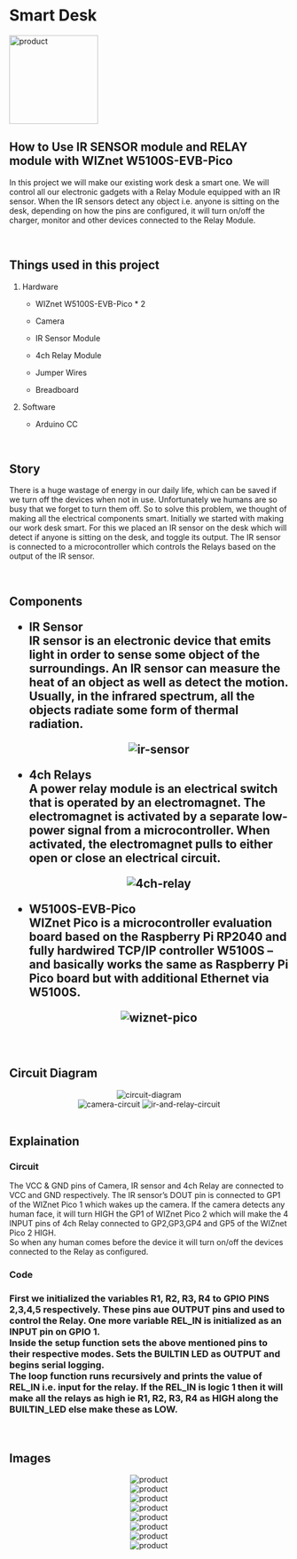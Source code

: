 <h1>Smart Desk</h1>
<img style="width:10rem" src="https://github.com/Innovation4x/SmartDesk/blob/main/images/product1.jpeg?raw=true" alt="product">
<h2>How to Use IR SENSOR module and RELAY module with WIZnet W5100S-EVB-Pico</h2>
<p>In this project we will make our existing work desk a smart one. We will control all our electronic gadgets with a Relay Module equipped with an IR sensor.
When the IR sensors detect any object i.e. anyone is sitting on the desk, depending on how the pins are configured, it will turn on/off the charger, monitor and other devices connected to the Relay Module.
</p>

<br/>
<h2>Things used in this project</h2>
<ol>
    <li>
    Hardware
    <ul>
        <li><p>WIZnet W5100S-EVB-Pico * 2</p></li>
        <li><p>Camera</p></li>
        <li><p>IR Sensor Module</p></li>
        <li><p>4ch Relay Module</p></li>
        <li><p>Jumper Wires</p></li>
        <li><p>Breadboard</p></li>
    </ul>
    </li>
    <li>
    Software
    <ul>
        <li><p>Arduino CC</p></li>
    </ul>
    </li>
</ol>
<br/>
<h2>Story</h2>
<p>There is a huge wastage of energy in our daily life, which can be saved if we turn off the devices when not in use. Unfortunately we humans are so busy that we forget to turn them off. So to solve this problem, we thought of making all the electrical components smart.
Initially we started with making our work desk smart. For this we placed an IR sensor on the desk which will detect if anyone is sitting on the desk, and toggle its output. The IR sensor is connected to a microcontroller which controls the Relays based on the output of the IR sensor.
</p>
<br/>
<h2>Components</p>
<ul>
    <li>
        <p>IR Sensor<br/>IR sensor is an electronic device that emits light in order to sense some object of the surroundings. An IR sensor can measure the heat of an object as well as detect the motion. Usually, in the infrared spectrum, all the objects radiate some form of thermal radiation.</p>
        <div style="text-align: center">
        <img src="https://github.com/Innovation4x/SmartDesk/blob/main/images/irsensor.jpg?raw=true" alt="ir-sensor">
        </div>
    </li>
    <li>
        <p>4ch Relays<br/>A power relay module is an electrical switch that is operated by an electromagnet. The electromagnet is activated by a separate low-power signal from a microcontroller. When activated, the electromagnet pulls to either open or close an electrical circuit.</p>
        <div style="text-align: center">
        <img src="https://github.com/Innovation4x/SmartDesk/blob/main/images/4chrelay.jpeg?raw=true" alt="4ch-relay">
        </div>
    </li>
    <li>
        <p>W5100S-EVB-Pico<br/>WIZnet Pico is a microcontroller evaluation board based on the Raspberry Pi RP2040 and fully hardwired TCP/IP controller W5100S – and basically works the same as Raspberry Pi Pico board but with additional Ethernet via W5100S.</p>
        <div style="text-align: center">
            <img src="https://github.com/Innovation4x/SmartDesk/blob/main/images/wiznet-pico.png?raw=true" alt="wiznet-pico">
        </div>
    </li>
</ul>
<br/>
<h2>Circuit Diagram</h2>
<div style="text-align: center">
    <img src="https://github.com/Innovation4x/SmartDesk/blob/main/images/circuit-diagram.png?raw=true" alt="circuit-diagram">
</div>
<div style="text-align: center">
    <img src="https://github.com/Innovation4x/SmartDesk/blob/main/images/product4.jpeg?raw=true" alt="camera-circuit">
    <img src="https://github.com/Innovation4x/SmartDesk/blob/main/images/product8.jpeg?raw=true" alt="ir-and-relay-circuit">
</div>
<br/>
<h2>Explaination</h2>
<h3>Circuit</h3>
<p>The VCC & GND pins of Camera, IR sensor and 4ch Relay are connected to VCC and GND respectively. The IR sensor’s DOUT pin is connected to  GP1  of the WIZnet Pico 1 which wakes up the camera. If the camera detects any human face, it will turn HIGH the GP1 of WIZnet Pico 2 which will make the 4 INPUT pins of 4ch Relay connected to GP2,GP3,GP4 and GP5 of the WIZnet Pico 2 HIGH.<br>
So when any human comes before the device it will turn on/off the devices connected to the Relay as configured. 
<br>
<h3>Code<h3>
First we initialized the variables R1, R2, R3, R4 to GPIO PINS 2,3,4,5 respectively. These pins aue OUTPUT pins and used to control the Relay. One more variable REL_IN is initialized as an INPUT pin on GPIO 1.
<br>
Inside the setup function sets the above mentioned pins to their respective modes. Sets the BUILTIN LED as OUTPUT and begins serial logging.
<br>
The loop function runs recursively and prints the value of REL_IN i.e. input for the relay. If the REL_IN is logic 1 then it will make all the relays as high ie R1, R2, R3, R4 as HIGH along the BUILTIN_LED else make these as LOW.
</p>
<br>
<h2>Images</h2>
<div style="text-align: center"><img src="https://github.com/Innovation4x/SmartDesk/blob/main/images/product1.jpeg?raw=true" alt="product"></div>
<div style="text-align: center"><img src="https://github.com/Innovation4x/SmartDesk/blob/main/images/product2.jpeg?raw=true" alt="product"></div>
<div style="text-align: center"><img src="https://github.com/Innovation4x/SmartDesk/blob/main/images/product3.jpeg?raw=true" alt="product"></div>
<div style="text-align: center"><img src="https://github.com/Innovation4x/SmartDesk/blob/main/images/product4.jpeg?raw=true" alt="product"></div>
<div style="text-align: center"><img src="https://github.com/Innovation4x/SmartDesk/blob/main/images/product5.jpeg?raw=true" alt="product"></div>
<div style="text-align: center"><img src="https://github.com/Innovation4x/SmartDesk/blob/main/images/product6.jpeg?raw=true" alt="product"></div>
<div style="text-align: center"><img src="https://github.com/Innovation4x/SmartDesk/blob/main/images/product7.jpeg?raw=true" alt="product"></div>
<div style="text-align: center"><img src="https://github.com/Innovation4x/SmartDesk/blob/main/images/product8.jpeg?raw=true" alt="product"></div>